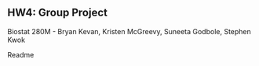 ## HW4: Group Project
Biostat 280M - Bryan Kevan, Kristen McGreevy, Suneeta Godbole, Stephen Kwok

Readme

















